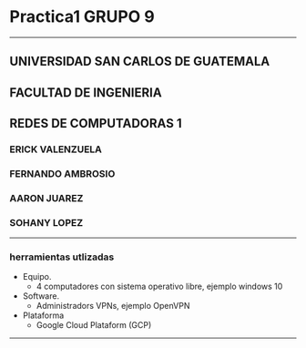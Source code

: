 # Practica1 GRUPO 9
---------------------------------------------------------------------------
## UNIVERSIDAD SAN CARLOS DE GUATEMALA
## FACULTAD DE INGENIERIA 
## REDES DE COMPUTADORAS 1

### ERICK VALENZUELA
### FERNANDO AMBROSIO
### AARON JUAREZ 
### SOHANY LOPEZ
---------------------------------------------------------------------------
### herramientas utlizadas 
- Equipo.
    - 4 computadores con sistema operativo libre, ejemplo windows 10
- Software.
    - Administradors VPNs, ejemplo OpenVPN
- Plataforma
    - Google Cloud Plataform (GCP)
---------------------------------------------------------------------------